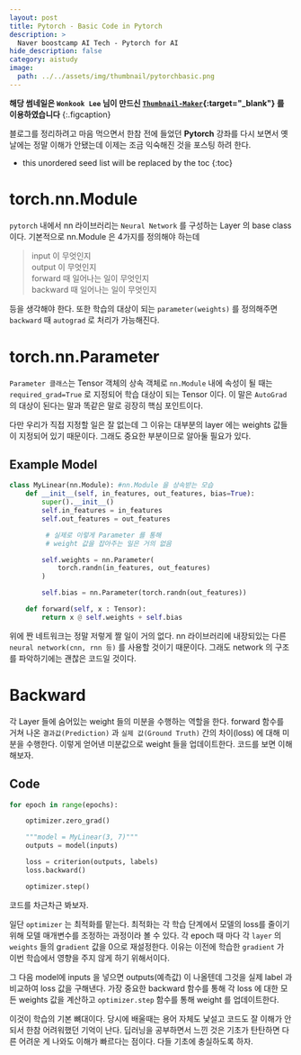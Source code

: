```yaml
---
layout: post
title: Pytorch - Basic Code in Pytorch
description: >
  Naver boostcamp AI Tech - Pytorch for AI
hide_description: false
category: aistudy
image:
  path: ../../assets/img/thumbnail/pytorchbasic.png
---
```


**해당 썸네일은 `Wonkook Lee` 님이 만드신 [`Thumbnail-Maker`](https://wonkooklee.github.io/thumbnail_maker/){:target="_blank"} 를 이용하였습니다**
{:.figcaption}

블로그를 정리하려고 마음 먹으면서 한참 전에 들었던 **Pytorch** 강좌를 다시 보면서 옛날에는 정말 이해가 안됐는데 이제는 조금 익숙해진 것을 
포스팅 하려 한다.

* this unordered seed list will be replaced by the toc
{:toc}

# torch.nn.Module

`pytorch` 내에서 nn 라이브러리는 `Neural Network` 를 구성하는 Layer 의 base class 이다. 기본적으로 nn.Module 은 4가지를
정의해야 하는데 

> input 이 무엇인지<br>
> output 이 무엇인지<br>
> forward 때 일어나는 일이 무엇인지<br>
> backward 때 일어나는 일이 무엇인지

등을 생각해야 한다. 또한 학습의 대상이 되는 `parameter(weights)` 를 정의해주면 `backward` 때 `autograd` 로 처리가 가능해진다.

# torch.nn.Parameter

`Parameter 클래스`는 Tensor 객체의 상속 객체로 `nn.Module` 내에 속성이 될 때는 `required_grad=True` 로 지정되어 
학습 대상이 되는 Tensor 이다. 이 말은 `AutoGrad` 의 대상이 된다는 말과 똑같은 말로 굉장히 핵심 포인트이다. 

다만 우리가 직접 지정할 일은 잘 없는데 그 이유는 대부분의 layer 에는 weights 값들이 지정되어 있기 때문이다. 그래도 중요한 부분이므로 알아둘 필요가 있다.

## Example Model

```py
class MyLinear(nn.Module): #nn.Module 을 상속받는 모습
    def __init__(self, in_features, out_features, bias=True):
        super().__init__()
        self.in_features = in_features
        self.out_features = out_features

         # 실제로 이렇게 Parameter 를 통해 
         # weight 값을 잡아주는 일은 거의 없음

        self.weights = nn.Parameter(
            torch.randn(in_features, out_features)
        )

        self.bias = nn.Parameter(torch.randn(out_features))

    def forward(self, x : Tensor):
        return x @ self.weights + self.bias 
```

위에 짠 네트워크는 정말 저렇게 짤 일이 거의 없다. nn 라이브러리에 내장되있는 다른 `neural network(cnn, rnn 등)` 를 사용할 것이기 때문이다.
그래도 network 의 구조를 파악하기에는 괜찮은 코드일 것이다.

# Backward

각 Layer 들에 숨어있는 weight 들의 미분을 수행하는 역할을 한다. forward 함수를 거쳐 나온 `결과값(Prediction)` 과 
`실제 값(Ground Truth)` 간의 차이(loss) 에 대해 미분을 수행한다. 이렇게 얻어낸 미분값으로 weight 들을 업데이트한다. 
코드를 보면 이해해보자.

## Code

```py
for epoch in range(epochs):

    optimizer.zero_grad()

    """model = MyLinear(3, 7)"""
    outputs = model(inputs) 

    loss = criterion(outputs, labels)
    loss.backward()

    optimizer.step()
```

코드를 차근차근 봐보자.

일단 `optimizer` 는 최적화를 맡는다. 최적화는 각 학습 단계에서 모델의 loss를 줄이기 위해 모델 매개변수를 조정하는 과정이라 볼 수 있다. 
각 epoch 때 마다 각 `layer` 의 `weights` 들의 g`radient` 값을 0으로 재설정한다. 이유는 이전에 학습한 `gradient` 가 이번 학습에서 영향을 주지 않게 하기 위해서이다. 

그 다음 model에 inputs 을 넣으면 outputs(예측값) 이 나올텐데 그것을 실제 label 과 비교하여 loss 값을 구해낸다. 
가장 중요한 backward 함수를 통해 각 loss 에 대한 모든 weights 값을 계산하고 `optimizer.step` 함수를 통해 weight 를 업데이트한다.

이것이 학습의 기본 뼈대이다. 당시에 배울때는 용어 자체도 낯설고 코드도 잘 이해가 안되서 한참 어려워했던 기억이 난다. 딥러닝을 공부하면서 느낀 것은 기초가
탄탄하면 다른 어려운 게 나와도 이해가 빠르다는 점이다. 다들 기초에 충실하도록 하자.
